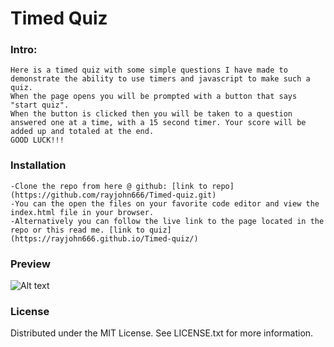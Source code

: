 # Timed Quiz

### Intro:
    Here is a timed quiz with some simple questions I have made to demonstrate the ability to use timers and javascript to make such a quiz.
    When the page opens you will be prompted with a button that says "start quiz".
    When the button is clicked then you will be taken to a question answered one at a time, with a 15 second timer. Your score will be added up and totaled at the end.
    GOOD LUCK!!!

### Installation
    -Clone the repo from here @ github: [link to repo] (https://github.com/rayjohn666/Timed-quiz.git)
    -You can the open the files on your favorite code editor and view the index.html file in your browser.
    -Alternatively you can follow the live link to the page located in the repo or this read me. [link to quiz]  (https://rayjohn666.github.io/Timed-quiz/)
### Preview
<img
  src="./Timed-quiz/Assets/Images/Screen Shot 2022-11-13 at 8.01.32 PM.png"
     src="./Timed-quiz/Assets/Images/Screen Shot 2022-11-13 at 8.02.53 PM.png"
     src="./Timed-quiz/Assets/Images/Screen Shot 2022-11-13 at 8.04.02 PM.png"
  alt="Alt text"
  title="Optional title"
  style="display: inline-block; margin: 0 auto; max-width: 300px">



### License
Distributed under the MIT License. See LICENSE.txt for more information.


